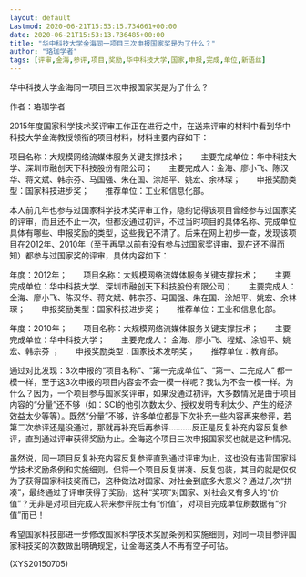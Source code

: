 ```yaml
---
layout: default
Lastmod: 2020-06-21T15:53:15.734661+00:00
date: 2020-06-21T15:53:13.736485+00:00
title: "华中科技大学金海同一项目三次申报国家奖是为了什么？"
author: "珞珈学者"
tags: [评审,金海,参评,项目,奖励,华中科技大学,国家,申报,完成,单位,新语丝]
---
```


华中科技大学金海同一项目三次申报国家奖是为了什么？

作者：珞珈学者

2015年度国家科学技术奖评审工作正在进行之中，在送来评审的材料中看到华中科技大学金海教授领衔的项目材料，材料主要内容如下：

项目名称：大规模网络流媒体服务关键支撑技术；　　主要完成单位：华中科技大学、深圳市融创天下科技股份有限公司；　　主要完成人：金海、廖小飞、陈汉华、蒋文斌、韩宗芬、马国强、朱在国、涂旭平、姚宏、余林琛；　　申报奖励类型：国家科技进步奖；　　推荐单位：工业和信息化部。

本人前几年也参与过国家科学技术奖评审工作，隐约记得该项目曾经参与过国家奖的评审，而且还不止一次，但都没通过初评，不过当时项目的具体名称、完成单位具体有哪些、申报奖励的类型，这些我记不清了。后来在网上初步一查，发现该项目在2012年、2010年（至于再早以前有没有参与过国家奖评审，现在还不得而知）都参与过国家奖的评审，具体内容如下：

年度：2012年；　　项目名称：大规模网络流媒体服务关键支撑技术；　　主要完成单位：华中科技大学、深圳市融创天下科技股份有限公司；　　主要完成人：金海、廖小飞、陈汉华、蒋文斌、韩宗芬、马国强、朱在国、涂旭平、姚宏、余林琛；　　申报奖励类型：国家科技进步奖；　　推荐单位：工业和信息化部。

年度：2010年；　　项目名称：大规模网络流媒体服务关键支撑技术；　　主要完成单位：华中科技大学；　　主要完成人： 金海、廖小飞、程斌、涂旭平、姚宏、韩宗芬 ；　　申报奖励类型：国家技术发明奖；　　推荐单位：教育部。

通过对比发现：3次申报的“项目名称”、“第一完成单位”、“第一、二完成人” 都一模一样，至于这3次申报的项目内容会不会一模一样呢？我认为不会一模一样。为什么？因为，一个项目参与国家奖评审，如果没通过初评，大多数情况是由于项目内容的“分量”还不够（如：SCI的他引次数太少、授权发明专利太少、产生的经济效益太少等等）。既然“分量”不够，许多单位都是下次补充一些内容再来参评，若第二次参评还是没通过，那就再补充后再参评..........反正是反复补充内容反复参评，直到通过评审获得奖励为止。金海这个项目三次申报国家奖也就是这种情况。

虽然说，同一项目反复补充内容反复参评直到通过评审为止，这也没有违背国家科学技术奖励条例和实施细则。但将一个项目反复拼凑、反复包装，其目的就是仅仅为了获得国家科技奖而已，这种做法对国家、对社会到底多大意义？通过几次“拼凑”，最终通过了评审获得了奖励，这种“奖项”对国家、对社会又有多大的“价值”？无非是对项目完成人将来参评院士有“价值”，对项目完成单位刷数据有“价值”而已！

希望国家科技部进一步修改国家科学技术奖励条例和实施细则，对同一项目参评国家科技奖的次数做出明确规定，让金海这类人不再有空子可钻。

(XYS20150705)

